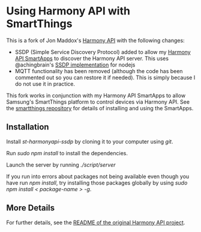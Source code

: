 # Using Harmony API with SmartThings

This is a fork of Jon Maddox's [Harmony API](https://github.com/maddox/harmony-api) with the following changes:

* SSDP (Simple Service Discovery Protocol) added to allow my [Harmony API SmartApps](https://github.com/jrhurley/smartthings/tree/master/harmony-api) to discover the Harmony API server.  This uses @achingbrain's [SSDP implementation](https://github.com/achingbrain/ssdp) for nodejs
* MQTT functionality has been removed (although the code has been commented out so you can restore it if needed).  This is simply because I do not use it in practice.

This fork works in conjunction with my Harmony API SmartApps to allow Samsung's SmartThings platform to control devices via Harmony API.  See the [smartthings repository](https://github.com/jrhurley/smartthings/tree/master/harmony-api) for details of installing and using the SmartApps.

## Installation

Install _st-harmonyapi-ssdp_ by cloning it to your computer using _git_.

Run _sudo npm install_ to install the dependencies.

Launch the server by running _./script/server_

If you run into errors about packages not being available even though you have run _npm install_, try installing those packages globally by using _sudo npm install &lt; package-name &gt; -g_.

## More Details

For further details, see the [README of the original Harmony API project](https://github.com/jrhurley/st-harmonyapi-ssdp/blob/master/README.md).
